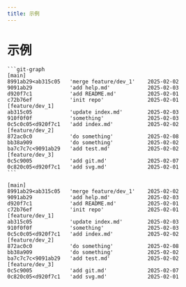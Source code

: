 ```yaml
---
title: 示例
---
```


# 示例

````
```git-graph
[main]
8991ab29<ab315c05   'merge feature/dev_1'    2025-02-02
9091ab29            'add help.md'            2025-02-03
d920f7c1            'add README.md'          2025-02-01
c72b76ef            'init repo'              2025-02-01
[feature/dev_1]
ab315c05            'update index.md'        2025-02-03
910f0f0f            'something'              2025-02-03
0c5c0c05<d920f7c1   'add index.md'           2025-02-02
[feature/dev_2]
872ac0c0            'do something'           2025-02-08
bb38a909            'do something'           2025-02-02
ba7c7c7c<9091ab29   'add test.md'            2025-02-02
[feature/dev_3]
0c5c9005            'add git.md'             2025-02-07
0c820c05<d920f7c1   'add svg.md'             2025-02-01
```
````

```git-graph
[main]
8991ab29<ab315c05   'merge feature/dev_1'    2025-02-02
9091ab29            'add help.md'            2025-02-03
d920f7c1            'add README.md'          2025-02-01
c72b76ef            'init repo'              2025-02-01
[feature/dev_1]
ab315c05            'update index.md'        2025-02-03
910f0f0f            'something'              2025-02-03
0c5c0c05<d920f7c1   'add index.md'           2025-02-02
[feature/dev_2]
872ac0c0            'do something'           2025-02-08
bb38a909            'do something'           2025-02-02
ba7c7c7c<9091ab29   'add test.md'            2025-02-02
[feature/dev_3]
0c5c9005            'add git.md'             2025-02-07
0c820c05<d920f7c1   'add svg.md'             2025-02-01
```